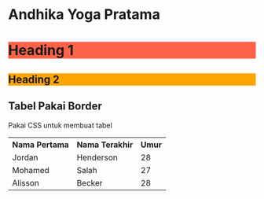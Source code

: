 # Andhika Yoga Pratama
<html>
<head>
<h1 style="background-color:Tomato;">Heading 1</h1>
<h2 style="background-color:Orange;">Heading 2</h2>
  </head>
<body>
<h2>Tabel Pakai Border</h2>
<p>Pakai CSS untuk membuat tabel</p>
<table style="width:100%">
  <tr>
    <th>Nama Pertama</th>
    <th>Nama Terakhir</th> 
    <th>Umur</th>
  </tr>
  <tr>
    <td>Jordan</td>
    <td>Henderson</td>
    <td>28</td>
  </tr>
  <tr>
    <td>Mohamed</td>
    <td>Salah</td>
    <td>27</td>
  </tr>
  <tr>
    <td>Alisson</td>
    <td>Becker</td>
    <td>28</td>
  </tr>
</table>
  </body>
